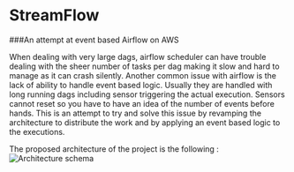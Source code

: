 # StreamFlow
###An attempt at event based Airflow on AWS



When dealing with very large dags, airflow scheduler can have trouble dealing with the sheer number of tasks per dag making it slow and hard to manage as it can crash silently.
Another common issue with airflow is the lack of ability to handle event based logic. Usually they are handled with long running dags including sensor triggering the actual execution. Sensors cannot reset so you have to have an idea of the number of events before hands.
This is an attempt to try and solve this issue by revamping the architecture to distribute the work and by applying an event based logic to the executions.

The proposed architecture of the project is the following :
![Architecture schema](https://docs.google.com/drawings/d/e/2PACX-1vQddQMn67sqX9lrnsMMiv5_492TXWmeqEhl_axmJ0bv_haQnsv3zKkJuVjb2p1M-vXt1_-QhKa1_UiC/pub?w=960&amp;h=720)
